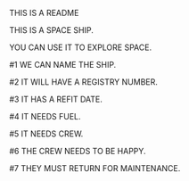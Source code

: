 THIS IS A README

THIS IS A SPACE SHIP.

YOU CAN USE IT TO EXPLORE SPACE.

#1 WE CAN NAME THE SHIP.

#2 IT WILL HAVE A REGISTRY NUMBER.

#3 IT HAS A REFIT DATE.

#4 IT NEEDS FUEL.

#5 IT NEEDS CREW.

#6 THE CREW NEEDS TO BE HAPPY.

#7 THEY MUST RETURN FOR MAINTENANCE.
